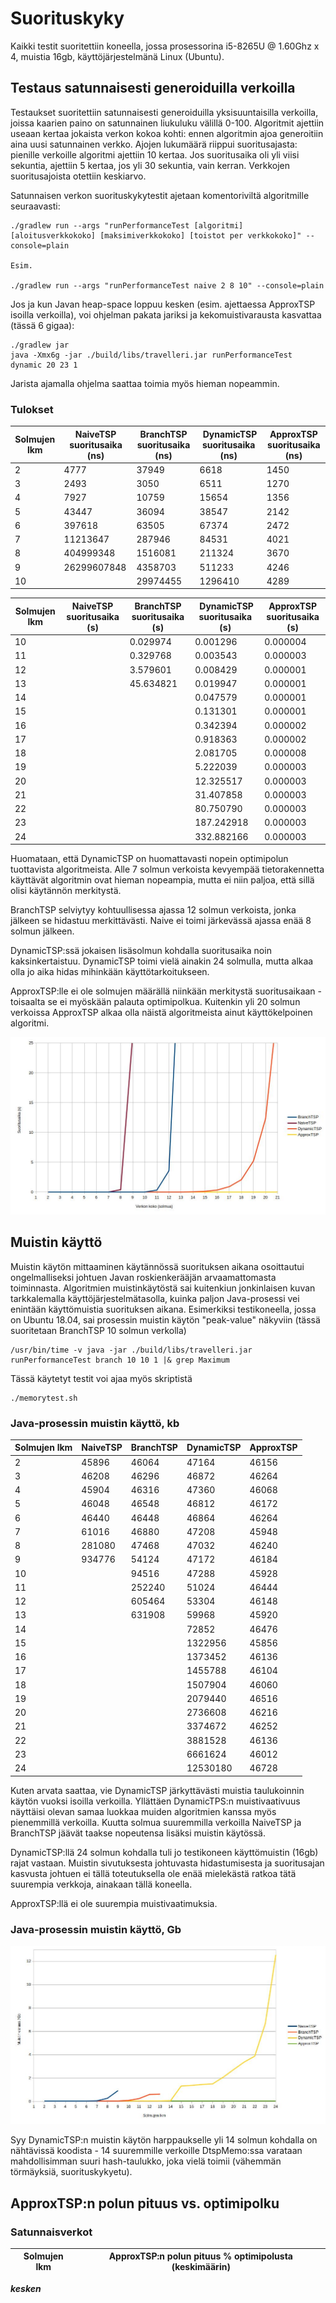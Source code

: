 # Suorituskyky

Kaikki testit suoritettiin koneella, jossa prosessorina i5-8265U @ 1.60Ghz x 4, muistia 16gb, käyttöjärjestelmänä Linux (Ubuntu).

## Testaus satunnaisesti generoiduilla verkoilla 

Testaukset suoritettiin satunnaisesti generoiduilla yksisuuntaisilla verkoilla, joissa kaarien paino on satunnainen liukuluku välillä 0-100. 
Algoritmit ajettiin useaan kertaa jokaista verkon kokoa kohti: ennen algoritmin ajoa generoitiin aina uusi satunnainen verkko. Ajojen lukumäärä riippui suoritusajasta: pienille verkoille algoritmi ajettiin 10 kertaa. Jos suoritusaika oli yli viisi sekuntia, ajettiin 5 kertaa, jos yli 30 sekuntia, vain kerran. Verkkojen suoritusajoista otettiin keskiarvo.

Satunnaisen verkon suorituskykytestit ajetaan komentoriviltä algoritmille seuraavasti:

```
./gradlew run --args "runPerformanceTest [algoritmi] [aloitusverkkokoko] [maksimiverkkokoko] [toistot per verkkokoko]" --console=plain

Esim.

./gradlew run --args "runPerformanceTest naive 2 8 10" --console=plain
```

Jos ja kun Javan heap-space loppuu kesken (esim. ajettaessa ApproxTSP isoilla verkoilla), voi ohjelman pakata jariksi ja kekomuistivarausta kasvattaa (tässä 6 gigaa):
```
./gradlew jar
java -Xmx6g -jar ./build/libs/travelleri.jar runPerformanceTest dynamic 20 23 1
```

Jarista ajamalla ohjelma saattaa toimia myös hieman nopeammin.

### Tulokset

| Solmujen lkm | NaiveTSP suoritusaika (ns) | BranchTSP suoritusaika (ns) | DynamicTSP suoritusaika (ns) | ApproxTSP suoritusaika (ns) |
|---|---|---|---|---|
| 2  | 4777        | 37949       | 6618        | 1450 |
| 3  | 2493        | 3050        | 6511        | 1270 |
| 4  | 7927        | 10759       | 15654       | 1356 |
| 5  | 43447       | 36094       | 38547       | 2142 |
| 6  | 397618      | 63505       | 67374       | 2472 |
| 7  | 11213647    | 287946      | 84531       | 4021 |
| 8  | 404999348   | 1516081     | 211324      | 3670 |
| 9  | 26299607848 | 4358703     | 511233      | 4246 |
| 10 |             | 29974455    | 1296410     | 4289 |


| Solmujen lkm | NaiveTSP suoritusaika (s) | BranchTSP suoritusaika (s) | DynamicTSP suoritusaika (s) | ApproxTSP suoritusaika (s) |
|---|---|---|---|---|
| 10 |  | 0.029974  | 0.001296  | 0.000004 |
| 11 |  | 0.329768  | 0.003543  | 0.000003 |
| 12 |  | 3.579601  | 0.008429  | 0.000001 |
| 13 |  | 45.634821 | 0.019947  | 0.000001 |
| 14 |  |           | 0.047579  | 0.000001 |
| 15 |  |           | 0.131301  | 0.000001 |
| 16 |  |           | 0.342394  | 0.000002 |
| 17 |  |           | 0.918363  | 0.000002 |
| 18 |  |           | 2.081705  | 0.000008 |
| 19 |  |           | 5.222039  | 0.000003 |
| 20 |  |           | 12.325517 | 0.000003 |
| 21 |  |           | 31.407858 | 0.000003 |
| 22 |  |           | 80.750790 | 0.000003 |
| 23 |  |           | 187.242918 | 0.000003 |
| 24 |  |           | 332.882166 | 0.000003 |


Huomataan, että DynamicTSP on huomattavasti nopein optimipolun tuottavista algoritmeista. Alle 7 solmun verkoista kevyempää tietorakennetta käyttävät algoritmin ovat hieman nopeampia, mutta ei niin paljoa, että sillä olisi käytännön merkitystä.

BranchTSP selviytyy kohtuullisessa ajassa 12 solmun verkoista, jonka jälkeen se hidastuu merkittävästi. Naive ei toimi järkevässä ajassa enää 8 solmun jälkeen.

DynamicTSP:ssä jokaisen lisäsolmun kohdalla suoritusaika noin kaksinkertaistuu. DynamicTSP toimi vielä ainakin 24 solmulla, mutta alkaa olla jo aika hidas mihinkään käyttötarkoitukseen.

ApproxTSP:lle ei ole solmujen määrällä niinkään merkitystä suoritusaikaan - toisaalta se ei myöskään palauta optimipolkua. Kuitenkin yli 20 solmun verkoissa ApproxTSP alkaa olla näistä algoritmeista ainut käyttökelpoinen algoritmi.

![Suorituskyky](./suorituskyky.jpg)

## Muistin käyttö

Muistin käytön mittaaminen käytännössä suorituksen aikana osoittautui ongelmalliseksi johtuen Javan roskienkerääjän arvaamattomasta toiminnasta.
Algoritmien muistinkäytöstä sai kuitenkiun jonkinlaisen kuvan tarkkalemalla käyttöjärjestelmätasolla, kuinka paljon Java-prosessi vei enintään käyttömuistia suorituksen aikana.
Esimerkiksi testikoneella, jossa on Ubuntu 18.04, sai prosessin muistin käytön "peak-value" näkyviin (tässä suoritetaan BranchTSP 10 solmun verkolla)

```
/usr/bin/time -v java -jar ./build/libs/travelleri.jar runPerformanceTest branch 10 10 1 |& grep Maximum

```

Tässä käytetyt testit voi ajaa myös skriptistä

```
./memorytest.sh
```
### Java-prosessin muistin käyttö, kb
| Solmujen lkm | NaiveTSP | BranchTSP | DynamicTSP | ApproxTSP |
|--------------|----------|-----------|------------|-----------|
| 2            | 45896    | 46064     | 47164      | 46156     |
| 3            | 46208    | 46296     | 46872      | 46264     |
| 4            | 45904    | 46316     | 47360      | 46068     |
| 5            | 46048    | 46548     | 46812      | 46172     |
| 6            | 46440    | 46448     | 46864      | 46264     |
| 7            | 61016    | 46880     | 47208      | 45948     |
| 8            | 281080   | 47468     | 47032      | 46240     |
| 9            | 934776   | 54124     | 47172      | 46184     |
| 10           |          | 94516     | 47288      | 45928     |
| 11           |          | 252240    | 51024      | 46444     |
| 12           |          | 605464    | 53304      | 46148     |
| 13           |          | 631908    | 59968      | 45920     |
| 14           |          |           | 72852      | 46476     |
| 15           |          |           | 1322956    | 45856     |
| 16           |          |           | 1373452    | 46136     |
| 17           |          |           | 1455788    | 46104     |
| 18           |          |           | 1507904    | 46060     |
| 19           |          |           | 2079440    | 46516     |
| 20           |          |           | 2736608    | 46216     |
| 21           |          |           | 3374672    | 46252     |
| 22           |          |           | 3881528    | 46136     |
| 23           |          |           | 6661624    | 46012     |
| 24           |          |           | 12530180   | 46728     |

Kuten arvata saattaa, vie DynamicTSP järkyttävästi muistia taulukoinnin käytön vuoksi isoilla verkoilla. Yllättäen DynamicTPS:n muistivaativuus näyttäisi olevan samaa luokkaa muiden algoritmien kanssa myös pienemmillä verkoilla. Kuutta solmua suuremmilla verkoilla NaiveTSP ja BranchTSP jäävät taakse nopeutensa lisäksi muistin käytössä.

DynamicTSP:llä 24 solmun kohdalla tuli jo testikoneen käyttömuistin (16gb) rajat vastaan. Muistin sivutuksesta johtuvasta hidastumisesta ja suoritusajan kasvusta johtuen ei tällä toteutuksella ole enää mielekästä ratkoa tätä suurempia verkkoja, ainakaan tällä koneella.

ApproxTSP:llä ei ole suurempia muistivaatimuksia.

### Java-prosessin muistin käyttö, Gb

![Muistin käyttö](./muisti.jpg)

Syy DynamicTSP:n muistin käytön harppaukselle yli 14 solmun kohdalla on nähtävissä koodista - 14 suuremmille verkoille DtspMemo:ssa varataan mahdollisimman suuri hash-taulukko, joka vielä toimii (vähemmän törmäyksiä, suorituskykyetu).

## ApproxTSP:n polun pituus vs. optimipolku

### Satunnaisverkot
| Solmujen lkm | ApproxTSP:n polun pituus % optimipolusta (keskimäärin) |
|---|---|

***kesken***

